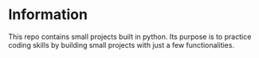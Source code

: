 # Information
This repo contains small projects built in python. Its purpose is to practice coding skills by building small projects with just a few functionalities.
